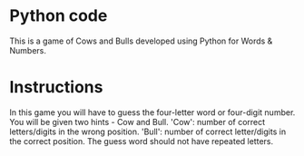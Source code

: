 # Python code

This is a game of Cows and Bulls developed using Python for Words & Numbers.

# Instructions

In this game you will have to guess the four-letter word or four-digit number.
    You will be given two hints - Cow and Bull.
    'Cow': number of correct letters/digits in the wrong position.
    'Bull': number of correct letter/digits in the correct position.
    The guess word should not have repeated letters.